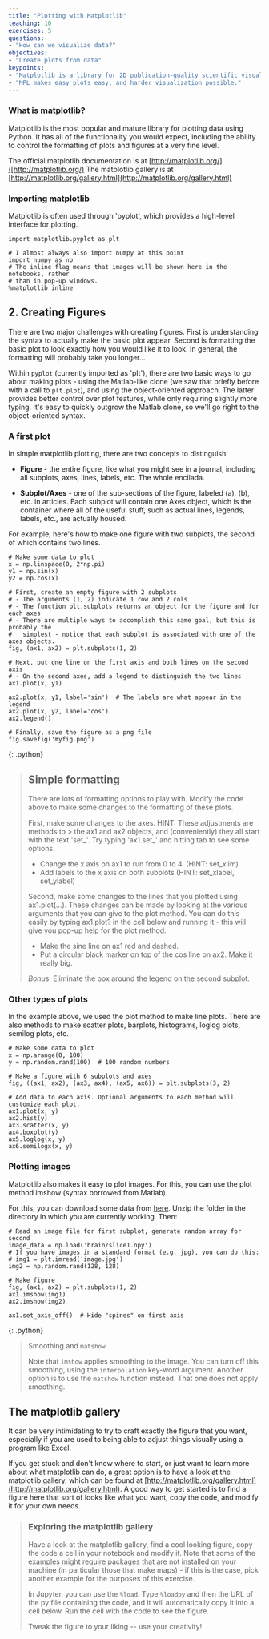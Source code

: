 ```yaml
---
title: "Plotting with Matplotlib"
teaching: 10
exercises: 5
questions:
- "How can we visualize data?"
objectives:
- "Create plots from data"
keypoints:
- "Matplotlib is a library for 2D publication-quality scientific visualization"
- "MPL makes easy plots easy, and harder visualization possible."
---
```


### What is matplotlib?

Matplotlib is the most popular and mature library for plotting data using
Python. It has all of the functionality you would expect, including the ability
to control the formatting of plots and figures at a very fine level.

The official matplotlib documentation is at [http://matplotlib.org/]([http://matplotlib.org/)
The matplotlib gallery is at [http://matplotlib.org/gallery.html](http://matplotlib.org/gallery.html)


### Importing matplotlib

Matplotlib is often used through 'pyplot', which provides a high-level interface
for plotting.

~~~
import matplotlib.pyplot as plt

# I almost always also import numpy at this point
import numpy as np
# The inline flag means that images will be shown here in the notebooks, rather
# than in pop-up windows.
%matplotlib inline
~~~


## 2. Creating Figures

There are two major challenges with creating figures. First is understanding the
syntax to actually make the basic plot appear. Second is formatting the basic
plot to look exactly how you would like it to look. In general, the formatting
will probably take you longer...

Within `pyplot` (currently imported as 'plt'), there are two basic ways to go
about making plots - using the Matlab-like clone (we saw that briefly before
with a call to `plt.plot`), and using the object-oriented approach. The latter
provides better control over plot features, while only requiring slightly more
typing. It's easy to quickly outgrow the Matlab clone, so we'll go right to the
object-oriented syntax.


### A first plot

In simple matplotlib plotting, there are two concepts to distinguish:

- __Figure__ - the entire figure, like what you might see in a journal, including all subplots, axes, lines, labels, etc. The whole encilada.  

- __Subplot/Axes__ - one of the sub-sections of the figure, labeled (a), (b), etc. in articles. Each subplot will contain one Axes object, which is the container where all of the useful stuff, such as actual lines, legends, labels, etc., are actually housed.

For example, here's how to make one figure with two subplots, the second of
which contains two lines.

~~~
# Make some data to plot
x = np.linspace(0, 2*np.pi)
y1 = np.sin(x)
y2 = np.cos(x)

# First, create an empty figure with 2 subplots
# - The arguments (1, 2) indicate 1 row and 2 cols
# - The function plt.subplots returns an object for the figure and for each axes
# - There are multiple ways to accomplish this same goal, but this is probably the
#   simplest - notice that each subplot is associated with one of the axes objects.
fig, (ax1, ax2) = plt.subplots(1, 2)

# Next, put one line on the first axis and both lines on the second axis
# - On the second axes, add a legend to distinguish the two lines
ax1.plot(x, y1)

ax2.plot(x, y1, label='sin')  # The labels are what appear in the legend
ax2.plot(x, y2, label='cos')
ax2.legend()

# Finally, save the figure as a png file
fig.savefig('myfig.png')
~~~
{: .python}


> ## Simple formatting
>
> There are lots of formatting options to play with. Modify the code above to
> make some changes to the formatting of these plots.
>
> First, make some changes to the axes. HINT: These adjustments are methods to  > the ax1 and ax2 objects, and (conveniently) they all start with the text
> 'set_'. Try typing 'ax1.set_' and hitting tab to see some options.
>
> * Change the x axis on ax1 to run from 0 to 4. (HINT: set_xlim)
> * Add labels to the x axis on both subplots (HINT: set_xlabel, set_ylabel)
>
> Second, make some changes to the lines that you plotted using ax1.plot(...).
> These changes can be made by looking at the various arguments that you can
> give to the plot method. You can do this easily by typing ax1.plot? in the
> cell below and running it - this will give you pop-up help for the plot
> method.
>
> * Make the sine line on ax1 red and dashed.
> * Put a circular black marker on top of the cos line on ax2. Make it really
> big.
>
> _Bonus_: Eliminate the box around the legend on the second subplot.


### Other types of plots

In the example above, we used the plot method to make line plots. There are also
methods to make scatter plots, barplots, histograms, loglog plots, semilog
plots, etc.

~~~
# Make some data to plot
x = np.arange(0, 100)
y = np.random.rand(100)  # 100 random numbers

# Make a figure with 6 subplots and axes
fig, ((ax1, ax2), (ax3, ax4), (ax5, ax6)) = plt.subplots(3, 2)

# Add data to each axis. Optional arguments to each method will customize each plot.
ax1.plot(x, y)
ax2.hist(y)
ax3.scatter(x, y)
ax4.boxplot(y)
ax5.loglog(x, y)
ax6.semilogx(x, y)
~~~

### Plotting images

Matplotlib also makes it easy to plot images. For this, you can use the plot
method imshow (syntax borrowed from Matlab).

For this, you can download some data from [here](https://github.com/neurohackweek/python-for-programmers/blob/gh-pages/data/brain.zip?raw=true). Unzip the folder in the directory in which you are currently working. Then:

~~~
# Read an image file for first subplot, generate random array for second
image_data = np.load('brain/slice1.npy')
# If you have images in a standard format (e.g. jpg), you can do this:
# img1 = plt.imread('image.jpg')
img2 = np.random.rand(128, 128)

# Make figure
fig, (ax1, ax2) = plt.subplots(1, 2)
ax1.imshow(img1)
ax2.imshow(img2)

ax1.set_axis_off()  # Hide "spines" on first axis
~~~
{: .python}


> Smoothing and `matshow`
>
> Note that `imshow` applies smoothing to the image. You can turn off this
> smoothing, using the `interpolation` key-word argument. Another option is
> to use the `matshow` function instead. That one does not apply smoothing.


## The matplotlib gallery

It can be very intimidating to try to craft exactly the figure that you want,
especially if you are used to being able to adjust things visually using a
program like Excel.

If you get stuck and don't know where to start, or just want to learn more about
what matplotlib can do, a great option is to have a look at the matplotlib
gallery, which can be found at
[http://matplotlib.org/gallery.html](http://matplotlib.org/gallery.html). A good
way to get started is to find a figure here that sort of looks like what you
want, copy the code, and modify it for your own needs.


> ### Exploring the matplotlib gallery
>
> Have a look at the matplotlib gallery, find a cool looking figure, copy the
> code a cell in your notebook and modify it. Note that some of the examples
> might require packages that are not installed on your machine (in particular
> those that make maps) - if this is the case, pick another example for the
> purposes of this exercise.
>
> In Jupyter, you can use the `%load`. Type `%loadpy` and then the URL of the
> py file containing the code, and it will automatically copy it into a cell
> below. Run the cell with the code to see the figure.
>
> Tweak the figure to your liking -- use your creativity!
